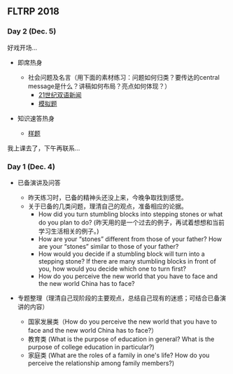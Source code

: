 ## FLTRP 2018

### Day 2 (Dec. 5)

好戏开场...

+ 即席热身
  + 社会问题及名言（用下面的素材练习：问题如何归类？要传达的central message是什么？讲稿如何布局？亮点如何体现？）
    + [21世纪双语新闻](https://www.i21st.cn/story/index_1.html)
    + [模拟题](即席题_FLTRP.doc)

+ 知识速答热身
  + [样题](https://bxjthu.github.io/ps/docs/fltrp_quiz_samples.pdf)

我上课去了，下午再联系...

### Day 1 (Dec. 4)

+ 已备演讲及问答
  + 昨天练习时，已备的精神头还没上来，今晚争取找到感觉。
  + 关于已备的几类问题，理清自己的观点，准备相应的论据。
    + How did you turn stumbling blocks into stepping stones or what do you plan to do? (昨天用的是一个过去的例子，再试着想想和当前学习生活相关的例子。)
    + How are your “stones” different from those of your father? How are your “stones” similar to those of your father?
    + How would you decide if a stumbling block will turn into a stepping stone? If there are many stumbling blocks in front of you, how would you decide which one to turn first?
    + How do you perceive the new world that you have to face and the new world China has to face?

+ 专题整理（理清自己现阶段的主要观点，总结自己现有的迷惑；可结合已备演讲的内容）
  + 国家发展类（How do you perceive the new world that you have to face and the new world China has to face?）
  + 教育类 (What is the purpose of education in general? What is the purpose of college education in particular?)
  + 家庭类 (What are the roles of a family in one's life? How do you perceive the relationship among family members?)
